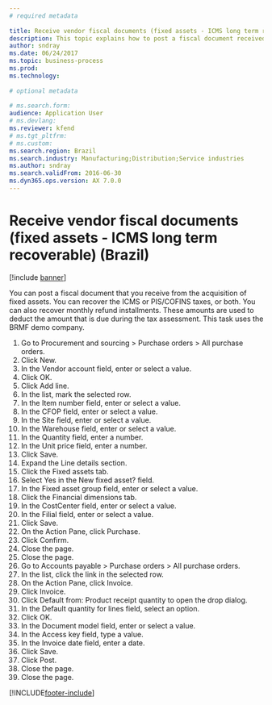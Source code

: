 ```yaml
--- 
# required metadata 
 
title: Receive vendor fiscal documents (fixed assets - ICMS long term recoverable) (Brazil)
description: This topic explains how to post a fiscal document received from the acquisition of fixed assets and then recover the ICMS taxes. 
author: sndray
ms.date: 06/24/2017
ms.topic: business-process 
ms.prod:  
ms.technology:  
 
# optional metadata 
 
# ms.search.form:   
audience: Application User 
# ms.devlang:  
ms.reviewer: kfend
# ms.tgt_pltfrm:  
# ms.custom:  
ms.search.region: Brazil
ms.search.industry: Manufacturing;Distribution;Service industries
ms.author: sndray
ms.search.validFrom: 2016-06-30 
ms.dyn365.ops.version: AX 7.0.0 
---
```

# Receive vendor fiscal documents (fixed assets - ICMS long term recoverable) (Brazil)

[!include [banner](../../includes/banner.md)]

You can post a fiscal document that you receive from the acquisition of fixed assets. You can recover the ICMS or PIS/COFINS taxes, or both. You can also recover monthly refund installments. These amounts are used to deduct the amount that is due during the tax assessment. This task uses the BRMF demo company.

1. Go to Procurement and sourcing > Purchase orders > All purchase orders.
2. Click New.
3. In the Vendor account field, enter or select a value.
4. Click OK.
5. Click Add line.
6. In the list, mark the selected row.
7. In the Item number field, enter or select a value.
8. In the CFOP field, enter or select a value.
9. In the Site field, enter or select a value.
10. In the Warehouse field, enter or select a value.
11. In the Quantity field, enter a number.
12. In the Unit price field, enter a number.
13. Click Save.
14. Expand the Line details section.
15. Click the Fixed assets tab.
16. Select Yes in the New fixed asset? field.
17. In the Fixed asset group field, enter or select a value.
18. Click the Financial dimensions tab.
19. In the CostCenter field, enter or select a value.
20. In the Filial field, enter or select a value.
21. Click Save.
22. On the Action Pane, click Purchase.
23. Click Confirm.
24. Close the page.
25. Close the page.
26. Go to Accounts payable > Purchase orders > All purchase orders.
27. In the list, click the link in the selected row.
28. On the Action Pane, click Invoice.
29. Click Invoice.
30. Click Default from: Product receipt quantity to open the drop dialog.
31. In the Default quantity for lines field, select an option.
32. Click OK.
33. In the Document model field, enter or select a value.
34. In the Access key field, type a value.
35. In the Invoice date field, enter a date.
36. Click Save.
37. Click Post.
38. Close the page.
39. Close the page.



[!INCLUDE[footer-include](../../../includes/footer-banner.md)]
